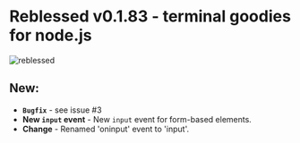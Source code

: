 # Reblessed v0.1.83 - terminal goodies for node.js

![reblessed](https://raw.githubusercontent.com/kenan238/reblessed/master/reblessed-logo.png)

## New:

- __`Bugfix`__ - see issue #3
- __New `input` event__ - New `input` event for form-based elements.
- __Change__ - Renamed 'oninput' event to 'input'.